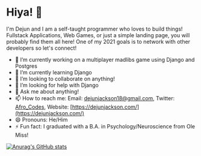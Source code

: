# Hiya! 👋

I'm Dejun and I am a self-taught programmer who loves to build things! Fullstack Applications, Web Games, or just a simple landing page, you will probably find them all here! One of my 2021 goals is to network with other developers so let's connect!

- 🔭 I’m currently working on a multiplayer madlibs game using Django and Postgres
- 🌱 I’m currently learning Django
- 👯 I’m looking to collaborate on anything!
- 🤔 I’m looking for help with Django
- 💬 Ask me about anything!
- 📫 How to reach me: Email: dejunjackson18@gmail.com, Twitter: [Afro_Codes](https://twitter.com/Afro_codes), Website: [https://dejunjackson.com/](https://dejunjackson.com/)
- 😄 Pronouns: He/Him
- ⚡ Fun fact: I graduated with a B.A. in Psychology/Neuroscience from Ole Miss!



[![Anurag's GitHub stats](https://github-readme-stats.vercel.app/api?username=DejunJackson)](https://github.com/DejunJackson/github-readme-stats)

